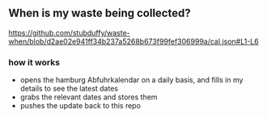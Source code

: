 ## When is my waste being collected?
  https://github.com/stubduffy/waste-when/blob/d2ae02e941ff34b237a5268b673f99fef306999a/cal.json#L1-L6
  
  ### how it works
  - opens the hamburg Abfuhrkalendar on a daily basis, and fills in my details to see the latest dates
  - grabs the relevant dates and stores them
  - pushes the update back to this repo
  
